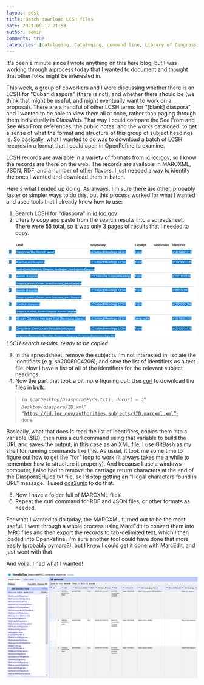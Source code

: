 ```yaml
---
layout: post
title: Batch download LCSH files
date: 2021-09-17 21:53
author: admin
comments: true
categories: [cataloging, Cataloging, command line, Library of Congress, technology]
---
```

<!-- wp:paragraph -->
<p>It's been a minute since I wrote anything on this here blog, but I was working through a process today that I wanted to document and thought that other folks might be interested in.</p>
<!-- /wp:paragraph -->

<!-- wp:paragraph -->
<p>This week, a group of coworkers and I were discussing whether there is an LCSH for "Cuban diaspora" (there is not), and whether there should be (we think that might be useful, and might eventually want to work on a proposal).  There are a handful of other LCSH terms for "[blank] diaspora", and I wanted to be able to view them all at once, rather than paging through them individually in ClassWeb.  That way I could compare the See From and See Also From references, the public notes, and the works cataloged, to get a sense of what the format and structure of this group of subject headings is.  So basically, what I wanted to do was to download a batch of LCSH records in a format that I could open in OpenRefine to examine.</p>
<!-- /wp:paragraph -->

<!-- wp:paragraph -->
<p>LCSH records are available in a variety of formats from <a rel="noreferrer noopener" href="https://id.loc.gov/authorities/subjects.html" target="_blank">id.loc.gov</a>, so I know the records are there on the web.  The records are available in MARCXML, JSON, RDF, and a number of other flavors.  I just needed a way to identify the ones I wanted and download them in batch.</p>
<!-- /wp:paragraph -->

<!-- wp:paragraph -->
<p>Here's what I ended up doing.  As always, I'm sure there are other, probably faster or simpler ways to do this, but this process worked for what I wanted and used tools that I already knew how to use:</p>
<!-- /wp:paragraph -->

<!-- wp:list {"ordered":true} -->
<ol><li>Search LCSH for "diaspora" in <a rel="noreferrer noopener" href="https://id.loc.gov/authorities/subjects.html" target="_blank">id.loc.gov</a></li><li>Literally copy and paste from the search results into a spreadsheet.  There were 55 total, so it was only 3 pages of results that I needed to copy.</li></ol>
<!-- /wp:list -->

![Screenshot of a list of search results of LCSH terms, with the information highlighted to be copied and pasted](/images/2021/lcsh-diaspora.png) *LSCH search results, ready to be copied*

<!-- wp:list {"ordered":true,"start":3} -->
<ol start="3"><li>In the spreadsheet, remove the subjects I'm not interested in, isolate the identifiers (e.g. sh2006004206), and save the list of identifiers as a text file.  Now I have a list of all of the identifiers for the relevant subject headings.</li><li>Now the part that took a bit more figuring out: Use <a href="https://curl.se/docs/manpage.html" data-type="URL" data-id="https://curl.se/docs/manpage.html">curl</a> to download the files in bulk.</li></ol>
<!-- /wp:list -->

> <code>in $(cat Desktop/DiasporaSH_ids.txt); do curl -o “Desktop/diaspora/$ID.xml” “https://id.loc.gov/authorities.subjects/$ID.marcxml.xml”; done</code>

<!-- wp:paragraph -->
<p>Basically, what that does is read the list of identifiers, copies them into a variable ($ID), then runs a curl command using that variable to build the URL and saves the output, in this case as an XML file.  I use GitBash as my shell for running commands like this.  As usual, it took me some time to figure out how to get the "for" loop to work (it always takes me a while to remember how to structure it properly).  And because I use a windows computer, I also had to remove the carriage return characters at the end of the DiasporaSH_ids.txt file, so I’d stop getting an “Illegal characters found in URL” message.  I used <a rel="noreferrer noopener" href="https://linux.die.net/man/1/dos2unix" data-type="URL" data-id="https://linux.die.net/man/1/dos2unix" target="_blank">dos2unix</a> to do that.</p>
<!-- /wp:paragraph -->

<!-- wp:list {"ordered":true,"start":5} -->
<ol start="5"><li>Now I have a folder full of MARCXML files!</li><li>Repeat the curl command for RDF and JSON files, or other formats as needed.</li></ol>
<!-- /wp:list -->

<!-- wp:paragraph -->
<p>For what I wanted to do today, the MARCXML turned out to be the most useful.  I went through a whole process using MarcEdit to convert them into .MRC files and then export the records to tab-delimited text, which I then loaded into OpenRefine.  I'm sure another tool could have done that more easily (probably pymarc?), but I knew I could get it done with MarcEdit, and just went with that.</p>
<!-- /wp:paragraph -->

<!-- wp:paragraph -->
<p>And voila, I had what I wanted!</p>
<!-- /wp:paragraph -->

![Screenshot of OpenRefine interface, showing a facet on the left and exported MARC record data in the main view.](/images/2021/OpenRefine-diaspora.png)
